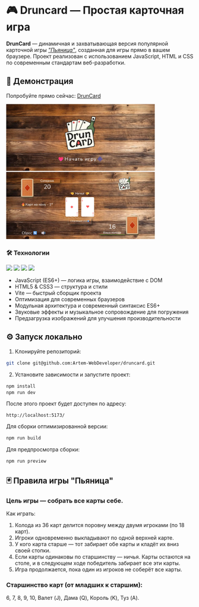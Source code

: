 # 🎮 Druncard — Простая карточная игра

**DrunCard** — динамичная и захватывающая версия популярной карточной игры [_"Пьяница"_](<https://ru.wikipedia.org/wiki/%D0%9F%D1%8C%D1%8F%D0%BD%D0%B8%D1%86%D0%B0_(%D0%BA%D0%B0%D1%80%D1%82%D0%BE%D1%87%D0%BD%D0%B0%D1%8F_%D0%B8%D0%B3%D1%80%D0%B0)>), созданная для игры прямо в вашем браузере. Проект реализован с использованием JavaScript, HTML и CSS по современным стандартам веб-разработки.

## 🚀 Демонстрация

Попробуйте прямо сейчас: [DrunCard](https://druncard.netlify.app/)

<img src="public/img/screen-1.jpg" alt="Screenshot of DrunCard" width="400" />
<img src="public/img/screen-2.jpg" alt="Screenshot of DrunCard" width="400" />

### 🛠 Технологии

![](https://camo.githubusercontent.com/29d02b3669d6450d67e043cf5909e740dcb94c1e2306d88ac48b15b4ec55dc65/68747470733a2f2f696d672e736869656c64732e696f2f62616467652f6a6176617363726970742d2532333332333333302e7376673f7374796c653d666f722d7468652d6261646765266c6f676f3d6a617661736372697074266c6f676f436f6c6f723d253233463744463145)
![](https://camo.githubusercontent.com/e9a836f9365e97788e7bf65da1191113e36b53e1083204680da198b83b4937ee/68747470733a2f2f696d672e736869656c64732e696f2f62616467652f766974652d2532333634364346462e7376673f7374796c653d666f722d7468652d6261646765266c6f676f3d76697465266c6f676f436f6c6f723d7768697465)
![](https://camo.githubusercontent.com/d4d9d935f85b68223a3514c6a889ea3ed6a77afb5f560c05baa1a1b168077830/68747470733a2f2f696d672e736869656c64732e696f2f62616467652f68746d6c352d2532334533344632362e7376673f7374796c653d666f722d7468652d6261646765266c6f676f3d68746d6c35266c6f676f436f6c6f723d7768697465)
![](https://camo.githubusercontent.com/930c71eac967cc5cec61c0aa08ba3719f9cb68e28cdffa63b28b0a31be1663b4/68747470733a2f2f696d672e736869656c64732e696f2f62616467652f637373332d2532333135373242362e7376673f7374796c653d666f722d7468652d6261646765266c6f676f3d63737333266c6f676f436f6c6f723d7768697465)

- JavaScript (ES6+) — логика игры, взаимодействие с DOM
- HTML5 & CSS3 — структура и стили
- Vite — быстрый сборщик проекта
- Оптимизация для современных браузеров
- Модульная архитектура и современный синтаксис ES6+
- Звуковые эффекты и музыкальное сопровождение для погружения
- Предзагрузка изображений для улучшения производительности

## ⚙ Запуск локально

1. Клонируйте репозиторий:

```bash
git clone git@github.com:Artem-WebDeveloper/druncard.git

```

2. Установите зависимости и запустите проект:

```bash
npm install
npm run dev
```

После этого проект будет доступен по адресу:

```arduino
http://localhost:5173/

```

Для сборки оптимизированной версии:

```bash
npm run build

```

Для предпросмотра сборки:

```bash
npm run preview

```

## 🃏 Правила игры "Пьяница"

### Цель игры — собрать все карты себе.

Как играть:

1. Колода из 36 карт делится поровну между двумя игроками (по 18 карт).
2. Игроки одновременно выкладывают по одной верхней карте.
3. У кого карта старше — тот забирает обе карты и кладёт их вниз своей стопки.
4. Если карты одинаковы по старшинству — ничья. Карты остаются на столе, и в следующем ходе победитель забирает все эти карты.
5. Игра продолжается, пока один из игроков не соберёт все карты.

### Старшинство карт (от младших к старшим):

6, 7, 8, 9, 10, Валет (J), Дама (Q), Король (K), Туз (A).
